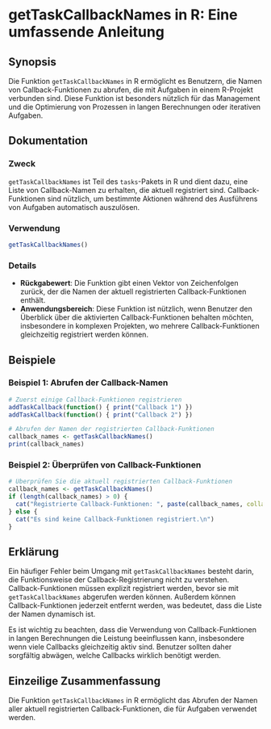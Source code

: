 <!--
Meta Description: # getTaskCallbackNames in R: Eine umfassende Anleitung ## Synopsis Die Funktion `getTaskCallbackNames` in R ermöglicht es Benutzern, die Namen von Cal...
Meta Keywords: callback, die, funktionen, gettaskcallbacknames, der
-->

# getTaskCallbackNames in R: Eine umfassende Anleitung

## Synopsis
Die Funktion `getTaskCallbackNames` in R ermöglicht es Benutzern, die Namen von Callback-Funktionen zu abrufen, die mit Aufgaben in einem R-Projekt verbunden sind. Diese Funktion ist besonders nützlich für das Management und die Optimierung von Prozessen in langen Berechnungen oder iterativen Aufgaben.

## Dokumentation
### Zweck
`getTaskCallbackNames` ist Teil des `tasks`-Pakets in R und dient dazu, eine Liste von Callback-Namen zu erhalten, die aktuell registriert sind. Callback-Funktionen sind nützlich, um bestimmte Aktionen während des Ausführens von Aufgaben automatisch auszulösen.

### Verwendung
```R
getTaskCallbackNames()
```

### Details
- **Rückgabewert**: Die Funktion gibt einen Vektor von Zeichenfolgen zurück, der die Namen der aktuell registrierten Callback-Funktionen enthält.
- **Anwendungsbereich**: Diese Funktion ist nützlich, wenn Benutzer den Überblick über die aktivierten Callback-Funktionen behalten möchten, insbesondere in komplexen Projekten, wo mehrere Callback-Funktionen gleichzeitig registriert werden können.

## Beispiele
### Beispiel 1: Abrufen der Callback-Namen
```R
# Zuerst einige Callback-Funktionen registrieren
addTaskCallback(function() { print("Callback 1") })
addTaskCallback(function() { print("Callback 2") })

# Abrufen der Namen der registrierten Callback-Funktionen
callback_names <- getTaskCallbackNames()
print(callback_names)
```

### Beispiel 2: Überprüfen von Callback-Funktionen
```R
# Überprüfen Sie die aktuell registrierten Callback-Funktionen
callback_names <- getTaskCallbackNames()
if (length(callback_names) > 0) {
  cat("Registrierte Callback-Funktionen: ", paste(callback_names, collapse = ", "), "\n")
} else {
  cat("Es sind keine Callback-Funktionen registriert.\n")
}
```

## Erklärung
Ein häufiger Fehler beim Umgang mit `getTaskCallbackNames` besteht darin, die Funktionsweise der Callback-Registrierung nicht zu verstehen. Callback-Funktionen müssen explizit registriert werden, bevor sie mit `getTaskCallbackNames` abgerufen werden können. Außerdem können Callback-Funktionen jederzeit entfernt werden, was bedeutet, dass die Liste der Namen dynamisch ist.

Es ist wichtig zu beachten, dass die Verwendung von Callback-Funktionen in langen Berechnungen die Leistung beeinflussen kann, insbesondere wenn viele Callbacks gleichzeitig aktiv sind. Benutzer sollten daher sorgfältig abwägen, welche Callbacks wirklich benötigt werden.

## Einzeilige Zusammenfassung
Die Funktion `getTaskCallbackNames` in R ermöglicht das Abrufen der Namen aller aktuell registrierten Callback-Funktionen, die für Aufgaben verwendet werden.